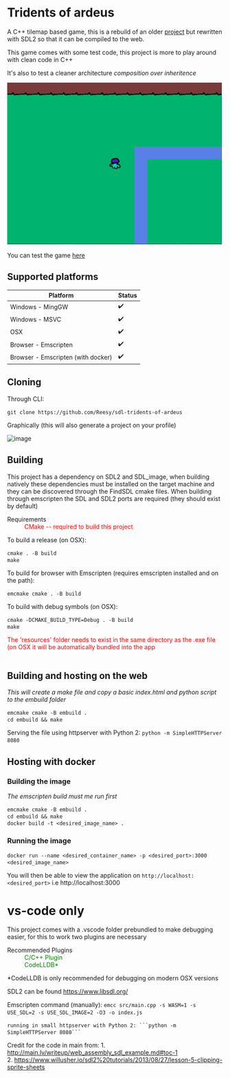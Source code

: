 # Tridents of ardeus

A C++ tilemap based game, this is a rebuild of an older [project](https://github.com/Reesy/tridents-of-ardeus) but rewritten with SDL2 so that it can be compiled to the web. 

This game comes with some test code, this project is more to play around with clean code in C++

It's also to test a cleaner architecture _composition over inheritence_




<img src="example_tridents.png" style="width: 500px" > 

You can test the game [here](https://jim.wales/tridents-of-ardeus/)

## Supported platforms

|  Platform         |  Status   |
| ----------------- | --------- |
| Windows - MingGW  |   ✔️      |
| Windows - MSVC    |   ✔️      |
| OSX               |   ✔️      |
| Browser - Emscripten  | ✔️   |
| Browser - Emscripten (with docker) | ✔️   |


## Cloning

Through CLI:

```
git clone https://github.com/Reesy/sdl-tridents-of-ardeus
```

Graphically (this will also generate a project on your profile) 

![image](https://user-images.githubusercontent.com/5430483/159441936-843331ee-820d-4dad-af03-f1a1d31b3383.png)


## Building

This project has a dependency on SDL2 and SDL_image, when building natively these dependencies must be installed on the target machine and they can be discovered through the FindSDL cmake files. When building through emscripten the SDL and SDL2 ports are required (they should exist by default)

<dl>
    <dt> Requirements<dt>
    <dd style='color:red'> CMake -- required to build this project </dd>
<dl>


To build a release (on OSX):

```
cmake . -B build
make
```

To build for browser with Emscripten (requires emscripten installed and on the path): 

```
emcmake cmake . -B build 
```

To build with debug symbols (on OSX):
```
cmake -DCMAKE_BUILD_TYPE=Debug . -B build
make
```

<div style='color:red'> The 'resources' folder needs to exist in the same directory as the .exe file (on OSX it will be automatically bundled into the app</div>


</br>

## Building and hosting on the web
 
_This will create a make file and copy a basic index.html and python script to the embuild folder_
``` 
emcmake cmake -B embuild . 
cd embuild && make
``` 
Serving the file using httpserver with Python 2: ```python -m SimpleHTTPServer 8080``` 

## Hosting with docker  
### Building the image 
_The emscripten build must me run first_

```
emcmake cmake -B embuild . 
cd embuild && make
docker build -t <desired_image_name> .
``` 
 
### Running the image
```
docker run --name <desired_container_name> -p <desired_port>:3000 <desired_image_name> 
```

You will then be able to view the application on ```http://localhost:<desired_port>``` i.e http://localhost:3000
 

# vs-code only

This project comes with a .vscode folder prebundled to make debugging easier, for this to work two plugins are necessary 

<dl>
    <dt> Recommended Plugins<dt>
    <dd style='color:green'>C/C++ Plugin </dd>
    <dd style='color:green'>CodeLLDB* </dd>
<dl>

\*CodeLLDB is only recommended for debugging on modern OSX versions

SDL2 can be found https://www.libsdl.org/


Emscripten command (manually):
    ```emcc src/main.cpp -s WASM=1 -s USE_SDL=2 -s USE_SDL_IMAGE=2 -O3 -o index.js```

    running in small httpserver with Python 2: ```python -m SimpleHTTPServer 8080``` 



Credit for the code in main from: 
    1. http://main.lv/writeup/web_assembly_sdl_example.md#toc-1   
    2. https://www.willusher.io/sdl2%20tutorials/2013/08/27/lesson-5-clipping-sprite-sheets 
